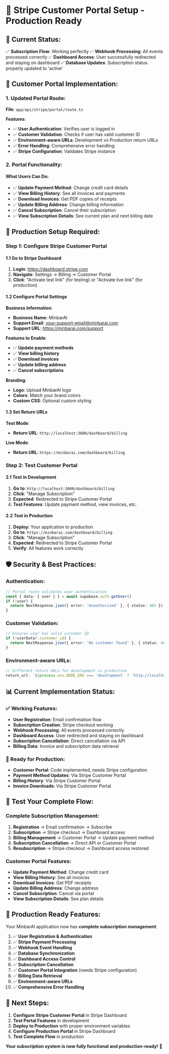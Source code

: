 # 🏪 Stripe Customer Portal Setup - Production Ready

## 🎯 **Current Status:**

✅ **Subscription Flow**: Working perfectly
✅ **Webhook Processing**: All events processed correctly
✅ **Dashboard Access**: User successfully redirected and staying on dashboard
✅ **Database Updates**: Subscription status properly updated to 'active'

## 🔧 **Customer Portal Implementation:**

### **1. Updated Portal Route:**
**File**: `app/api/stripe/portal/route.ts`

**Features**:
- ✅ **User Authentication**: Verifies user is logged in
- ✅ **Customer Validation**: Checks if user has valid customer ID
- ✅ **Environment-aware URLs**: Development vs Production return URLs
- ✅ **Error Handling**: Comprehensive error handling
- ✅ **Stripe Configuration**: Validates Stripe instance

### **2. Portal Functionality:**

#### **What Users Can Do:**
- ✅ **Update Payment Method**: Change credit card details
- ✅ **View Billing History**: See all invoices and payments
- ✅ **Download Invoices**: Get PDF copies of receipts
- ✅ **Update Billing Address**: Change billing information
- ✅ **Cancel Subscription**: Cancel their subscription
- ✅ **View Subscription Details**: See current plan and next billing date

## 🚀 **Production Setup Required:**

### **Step 1: Configure Stripe Customer Portal**

#### **1.1 Go to Stripe Dashboard**
1. **Login**: https://dashboard.stripe.com
2. **Navigate**: Settings → Billing → Customer Portal
3. **Click**: "Activate test link" (for testing) or "Activate live link" (for production)

#### **1.2 Configure Portal Settings**
**Business Information**:
- **Business Name**: MinbarAI
- **Support Email**: your-support-email@minbarai.com
- **Support URL**: https://minbarai.com/support

**Features to Enable**:
- ✅ **Update payment methods**
- ✅ **View billing history**
- ✅ **Download invoices**
- ✅ **Update billing address**
- ✅ **Cancel subscriptions**

**Branding**:
- **Logo**: Upload MinbarAI logo
- **Colors**: Match your brand colors
- **Custom CSS**: Optional custom styling

#### **1.3 Set Return URLs**
**Test Mode**:
- **Return URL**: `http://localhost:3000/dashboard/billing`

**Live Mode**:
- **Return URL**: `https://minbarai.com/dashboard/billing`

### **Step 2: Test Customer Portal**

#### **2.1 Test in Development**
1. **Go to**: `http://localhost:3000/dashboard/billing`
2. **Click**: "Manage Subscription"
3. **Expected**: Redirected to Stripe Customer Portal
4. **Test Features**: Update payment method, view invoices, etc.

#### **2.2 Test in Production**
1. **Deploy**: Your application to production
2. **Go to**: `https://minbarai.com/dashboard/billing`
3. **Click**: "Manage Subscription"
4. **Expected**: Redirected to Stripe Customer Portal
5. **Verify**: All features work correctly

## 🛡️ **Security & Best Practices:**

### **Authentication**:
```typescript
// Portal route validates user authentication
const { data: { user } } = await supabase.auth.getUser()
if (!user) {
  return NextResponse.json({ error: 'Unauthorized' }, { status: 401 })
}
```

### **Customer Validation**:
```typescript
// Ensures user has valid customer ID
if (!userData?.customer_id) {
  return NextResponse.json({ error: 'No customer found' }, { status: 400 })
}
```

### **Environment-aware URLs**:
```typescript
// Different return URLs for development vs production
return_url: `${process.env.NODE_ENV === 'development' ? 'http://localhost:3000/' : getURL()}dashboard/billing`
```

## 📊 **Current Implementation Status:**

### **✅ Working Features**:
- **User Registration**: Email confirmation flow
- **Subscription Creation**: Stripe checkout working
- **Webhook Processing**: All events processed correctly
- **Dashboard Access**: User redirected and staying on dashboard
- **Subscription Cancellation**: Direct cancellation via API
- **Billing Data**: Invoice and subscription data retrieval

### **🔧 Ready for Production**:
- **Customer Portal**: Code implemented, needs Stripe configuration
- **Payment Method Updates**: Via Stripe Customer Portal
- **Billing History**: Via Stripe Customer Portal
- **Invoice Downloads**: Via Stripe Customer Portal

## 🧪 **Test Your Complete Flow:**

### **Complete Subscription Management**:
1. **Registration** → Email confirmation → Subscribe
2. **Subscription** → Stripe checkout → Dashboard access
3. **Billing Management** → Customer Portal → Update payment method
4. **Subscription Cancellation** → Direct API or Customer Portal
5. **Resubscription** → Stripe checkout → Dashboard access restored

### **Customer Portal Features**:
- **Update Payment Method**: Change credit card
- **View Billing History**: See all invoices
- **Download Invoices**: Get PDF receipts
- **Update Billing Address**: Change address
- **Cancel Subscription**: Cancel via portal
- **View Subscription Details**: See plan details

## 🎉 **Production Ready Features:**

Your MinbarAI application now has **complete subscription management**:

1. ✅ **User Registration & Authentication**
2. ✅ **Stripe Payment Processing**
3. ✅ **Webhook Event Handling**
4. ✅ **Database Synchronization**
5. ✅ **Dashboard Access Control**
6. ✅ **Subscription Cancellation**
7. ✅ **Customer Portal Integration** (needs Stripe configuration)
8. ✅ **Billing Data Retrieval**
9. ✅ **Environment-aware URLs**
10. ✅ **Comprehensive Error Handling**

## 🚀 **Next Steps:**

1. **Configure Stripe Customer Portal** in Stripe Dashboard
2. **Test Portal Features** in development
3. **Deploy to Production** with proper environment variables
4. **Configure Production Portal** in Stripe Dashboard
5. **Test Complete Flow** in production

**Your subscription system is now fully functional and production-ready!** 🎯
